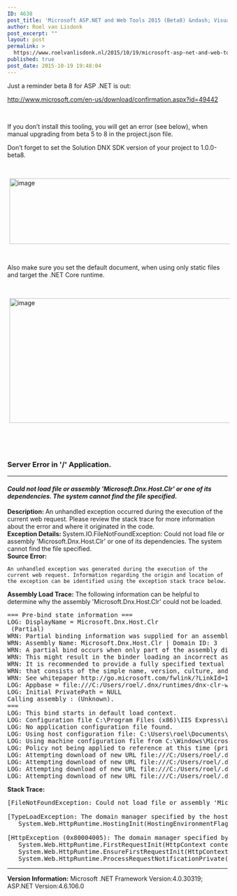 ```yaml
---
ID: 4638
post_title: 'Microsoft ASP.NET and Web Tools 2015 (Beta8) &ndash; Visual Studio 2015'
author: Roel van Lisdonk
post_excerpt: ""
layout: post
permalink: >
  https://www.roelvanlisdonk.nl/2015/10/19/microsoft-asp-net-and-web-tools-2015-beta8-visual-studio-2015/
published: true
post_date: 2015-10-19 19:48:04
---
```

<p>Just a reminder beta 8 for ASP .NET is out:</p>  <p><a href="http://www.microsoft.com/en-us/download/confirmation.aspx?id=49442">http://www.microsoft.com/en-us/download/confirmation.aspx?id=49442</a></p>  <p>&#160;</p>  <p>If you don’t install this tooling, you will get an error (see below), when manual upgrading from beta 5 to 8 in the project.json file.</p>  <p>Don’t forget to set the Solution DNX SDK version of your project to 1.0.0-beta8.</p>  <p>&#160;</p>  <p><a href="http://www.roelvanlisdonk.nl/wp-content/uploads/2015/10/image.png" rel="lightbox"><img title="image" style="border-top: 0px; border-right: 0px; background-image: none; border-bottom: 0px; padding-top: 0px; padding-left: 0px; border-left: 0px; margin: 0px 5px; display: inline; padding-right: 0px" border="0" alt="image" src="http://www.roelvanlisdonk.nl/wp-content/uploads/2015/10/image_thumb.png" width="580" height="150" /></a></p>  <p>&#160;</p>  <p>Also make sure you set the default document, when using only static files and target the .NET Core runtime.</p>  <p>&#160;</p>  <p><a href="http://www.roelvanlisdonk.nl/wp-content/uploads/2015/10/image1.png" rel="lightbox"><img title="image" style="border-top: 0px; border-right: 0px; background-image: none; border-bottom: 0px; padding-top: 0px; padding-left: 0px; border-left: 0px; margin: 0px 5px; display: inline; padding-right: 0px" border="0" alt="image" src="http://www.roelvanlisdonk.nl/wp-content/uploads/2015/10/image_thumb1.png" width="580" height="285" /></a></p>  <p>&#160;</p>  <p>&#160;</p>  <h3>Server Error in '/' Application.    <hr size="1" width="100%" /></h3>  <h4><i>Could not load file or assembly 'Microsoft.Dnx.Host.Clr' or one of its dependencies. The system cannot find the file specified.</i></h4> <b>Description: </b>An unhandled exception occurred during the execution of the current web request. Please review the stack trace for more information about the error and where it originated in the code.  <br /><b>Exception Details: </b>System.IO.FileNotFoundException: Could not load file or assembly 'Microsoft.Dnx.Host.Clr' or one of its dependencies. The system cannot find the file specified.  <br /><b>Source Error:</b>  <p><code>An unhandled exception was generated during the execution of the current web request. Information regarding the origin and location of the exception can be identified using the exception stack trace below.</code></p>  <p><b>Assembly Load Trace:</b> The following information can be helpful to determine why the assembly 'Microsoft.Dnx.Host.Clr' could not be loaded.</p>  <p><code></code>    <pre>=== Pre-bind state information ===
LOG: DisplayName = Microsoft.Dnx.Host.Clr
 (Partial)
WRN: Partial binding information was supplied for an assembly:
WRN: Assembly Name: Microsoft.Dnx.Host.Clr | Domain ID: 3
WRN: A partial bind occurs when only part of the assembly display name is provided.
WRN: This might result in the binder loading an incorrect assembly.
WRN: It is recommended to provide a fully specified textual identity for the assembly,
WRN: that consists of the simple name, version, culture, and public key token.
WRN: See whitepaper http://go.microsoft.com/fwlink/?LinkId=109270 for more information and common solutions to this issue.
LOG: Appbase = file:///C:/Users/roel/.dnx/runtimes/dnx-clr-win-x86.1.0.0-beta5/bin
LOG: Initial PrivatePath = NULL
Calling assembly : (Unknown).
===
LOG: This bind starts in default load context.
LOG: Configuration file C:\Program Files (x86)\IIS Express\iisexpress.exe.config does not exist.
LOG: No application configuration file found.
LOG: Using host configuration file: C:\Users\roel\Documents\IISExpress\config\aspnet.config
LOG: Using machine configuration file from C:\Windows\Microsoft.NET\Framework\v4.0.30319\config\machine.config.
LOG: Policy not being applied to reference at this time (private, custom, partial, or location-based assembly bind).
LOG: Attempting download of new URL file:///C:/Users/roel/.dnx/runtimes/dnx-clr-win-x86.1.0.0-beta5/bin/Microsoft.Dnx.Host.Clr.DLL.
LOG: Attempting download of new URL file:///C:/Users/roel/.dnx/runtimes/dnx-clr-win-x86.1.0.0-beta5/bin/Microsoft.Dnx.Host.Clr/Microsoft.Dnx.Host.Clr.DLL.
LOG: Attempting download of new URL file:///C:/Users/roel/.dnx/runtimes/dnx-clr-win-x86.1.0.0-beta5/bin/Microsoft.Dnx.Host.Clr.EXE.
LOG: Attempting download of new URL file:///C:/Users/roel/.dnx/runtimes/dnx-clr-win-x86.1.0.0-beta5/bin/Microsoft.Dnx.Host.Clr/Microsoft.Dnx.Host.Clr.EXE.</pre>
</p>

<p><b>Stack Trace:</b></p>

<p><code></code>

  <pre>[FileNotFoundException: Could not load file or assembly 'Microsoft.Dnx.Host.Clr' or one of its dependencies. The system cannot find the file specified.]

[TypeLoadException: The domain manager specified by the host could not be instantiated.]
   System.Web.HttpRuntime.HostingInit(HostingEnvironmentFlags hostingFlags, PolicyLevel policyLevel, Exception appDomainCreationException) +303

[HttpException (0x80004005): The domain manager specified by the host could not be instantiated.]
   System.Web.HttpRuntime.FirstRequestInit(HttpContext context) +9922864
   System.Web.HttpRuntime.EnsureFirstRequestInit(HttpContext context) +90
   System.Web.HttpRuntime.ProcessRequestNotificationPrivate(IIS7WorkerRequest wr, HttpContext context) +261</pre>
</p>

<hr size="1" width="100%" /><b>Version Information:</b> Microsoft .NET Framework Version:4.0.30319; ASP.NET Version:4.6.106.0